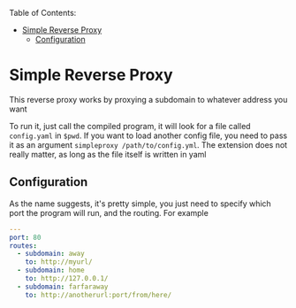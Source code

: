 Table of Contents:
- [Simple Reverse Proxy](#simple-reverse-proxy)
  - [Configuration](#configuration)


# Simple Reverse Proxy
This reverse proxy works by proxying a subdomain to whatever address you want

To run it, just call the compiled program, it will look for a file called `config.yaml` in `$pwd`. If you want to load another config file, you need to pass it as an argument `simpleproxy /path/to/config.yml`. The extension does not really matter, as long as the file itself is written in yaml

## Configuration
As the name suggests, it's pretty simple, you just need to specify which port the program will run, and the routing. For example
```yaml
---
port: 80
routes:
  - subdomain: away
    to: http://myurl/
  - subdomain: home
    to: http://127.0.0.1/
  - subdomain: farfaraway
    to: http://anotherurl:port/from/here/
```
